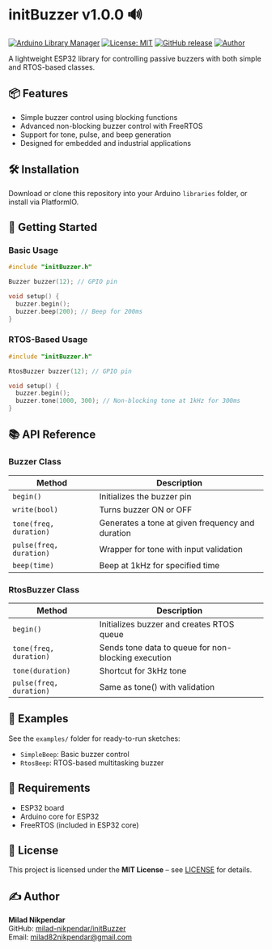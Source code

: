 # initBuzzer v1.0.0 🔊  

[![Arduino Library Manager](https://img.shields.io/badge/Arduino-Library_Manager-00979D.svg?logo=arduino&logoColor=white)](https://docs.arduino.cc/libraries/initBuzzer/)
[![License: MIT](https://img.shields.io/badge/License-MIT-yellow.svg)](https://opensource.org/licenses/MIT)
[![GitHub release](https://img.shields.io/github/v/release/milad-nikpendar/initBuzzer)](https://github.com/milad-nikpendar/initBuzzer/releases)
[![Author](https://img.shields.io/badge/Author-milad--nikpendar-blueviolet)](https://github.com/milad-nikpendar)

A lightweight ESP32 library for controlling passive buzzers with both simple and RTOS-based classes.

## 📦 Features
- Simple buzzer control using blocking functions
- Advanced non-blocking buzzer control with FreeRTOS
- Support for tone, pulse, and beep generation
- Designed for embedded and industrial applications

## 🛠️ Installation
Download or clone this repository into your Arduino `libraries` folder, or install via PlatformIO.

## 🚀 Getting Started

### Basic Usage
```cpp
#include "initBuzzer.h"

Buzzer buzzer(12); // GPIO pin

void setup() {
  buzzer.begin();
  buzzer.beep(200); // Beep for 200ms
}
```

### RTOS-Based Usage
```cpp
#include "initBuzzer.h"

RtosBuzzer buzzer(12); // GPIO pin

void setup() {
  buzzer.begin();
  buzzer.tone(1000, 300); // Non-blocking tone at 1kHz for 300ms
}
```

## 📚 API Reference

### Buzzer Class
| Method         | Description                              |
|----------------|------------------------------------------|
| `begin()`      | Initializes the buzzer pin               |
| `write(bool)`  | Turns buzzer ON or OFF                   |
| `tone(freq, duration)` | Generates a tone at given frequency and duration |
| `pulse(freq, duration)` | Wrapper for tone with input validation |
| `beep(time)`   | Beep at 1kHz for specified time          |

### RtosBuzzer Class
| Method         | Description                              |
|----------------|------------------------------------------|
| `begin()`      | Initializes buzzer and creates RTOS queue |
| `tone(freq, duration)` | Sends tone data to queue for non-blocking execution |
| `tone(duration)` | Shortcut for 3kHz tone                 |
| `pulse(freq, duration)` | Same as tone() with validation  |

## 📁 Examples
See the `examples/` folder for ready-to-run sketches:
- `SimpleBeep`: Basic buzzer control
- `RtosBeep`: RTOS-based multitasking buzzer

## 🧠 Requirements
- ESP32 board
- Arduino core for ESP32
- FreeRTOS (included in ESP32 core)

## 🧾 License

This project is licensed under the **MIT License** – see [LICENSE](LICENSE) for details.

## ✍️ Author

**Milad Nikpendar**  
GitHub: [milad-nikpendar/initBuzzer](https://github.com/milad-nikpendar/initBuzzer)  
Email: milad82nikpendar@gmail.com  
